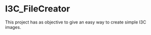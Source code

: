 I3C_FileCreator
===============

This project has as objective to give an easy way to create simple I3C images.
